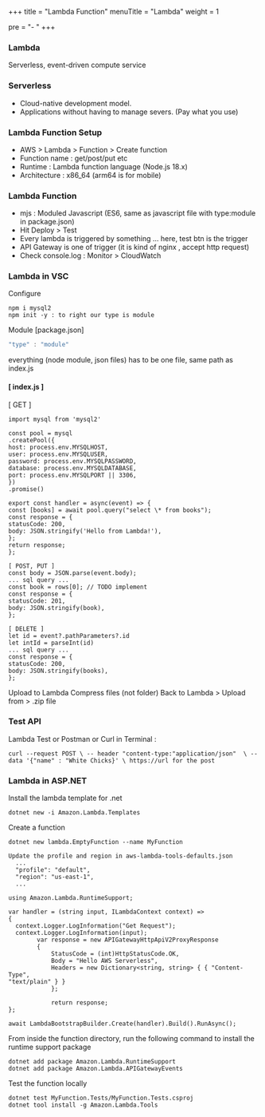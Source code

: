 +++
title = "Lambda Function"
menuTitle = "Lambda"
weight = 1
 
pre = "- "
+++

### Lambda

Serverless, event-driven compute service

### Serverless

- Cloud-native development model.
- Applications without having to manage severs. (Pay what you use)

### Lambda Function Setup

- AWS > Lambda > Function > Create function
- Function name : get/post/put etc
- Runtime : Lambda function language (Node.js 18.x)
- Architecture : x86_64 (arm64 is for mobile)

### Lambda Function

- mjs : Moduled Javascript (ES6, same as javascript file with type:module in package.json)
- Hit Deploy > Test
- Every lambda is triggered by something ... here, test btn is the trigger
- API Gateway is one of trigger (it is kind of nginx , accept http request)
- Check console.log : Monitor > CloudWatch

### Lambda in VSC

Configure

```
npm i mysql2
npm init -y : to right our type is module
```

Module [package.json]

```js
"type" : "module"
```

everything (node module, json files) has to be one file, same path as index.js

#### [ index.js ]

[ GET ]

```
import mysql from 'mysql2'

const pool = mysql
.createPool({
host: process.env.MYSQLHOST,
user: process.env.MYSQLUSER,
password: process.env.MYSQLPASSWORD,
database: process.env.MYSQLDATABASE,
port: process.env.MYSQLPORT || 3306,
})
.promise()

export const handler = async(event) => {
const [books] = await pool.query("select \* from books");
const response = {
statusCode: 200,
body: JSON.stringify('Hello from Lambda!'),
};
return response;
};

[ POST, PUT ]
const body = JSON.parse(event.body);
... sql query ...
const book = rows[0]; // TODO implement
const response = {
statusCode: 201,
body: JSON.stringify(book),
};

[ DELETE ]
let id = event?.pathParameters?.id
let intId = parseInt(id)
... sql query ...
const response = {
statusCode: 200,
body: JSON.stringify(books),
};
```

Upload to Lambda
Compress files (not folder)
Back to Lambda > Upload from > .zip file

### Test API

Lambda Test or Postman or
Curl in Terminal :

```
curl --request POST \ -- header "content-type:"application/json"  \ --data '{"name" : "White Chicks}' \ https://url for the post
```

### Lambda in ASP.NET

Install the lambda template for .net

```
dotnet new -i Amazon.Lambda.Templates
```

Create a function

```
dotnet new lambda.EmptyFunction --name MyFunction

Update the profile and region in aws-lambda-tools-defaults.json
  ...
  "profile": "default",
  "region": "us-east-1",
  ...

using Amazon.Lambda.RuntimeSupport;

var handler = (string input, ILambdaContext context) =>
{
  context.Logger.LogInformation("Get Request");
  context.Logger.LogInformation(input);
        var response = new APIGatewayHttpApiV2ProxyResponse
        {
            StatusCode = (int)HttpStatusCode.OK,
            Body = "Hello AWS Serverless",
            Headers = new Dictionary<string, string> { { "Content-Type",
"text/plain" } }
            };

            return response;
};

await LambdaBootstrapBuilder.Create(handler).Build().RunAsync();
```

From inside the function directory, run the following command to install the runtime support package

```
dotnet add package Amazon.Lambda.RuntimeSupport
dotnet add package Amazon.Lambda.APIGatewayEvents
```

Test the function locally

```
dotnet test MyFunction.Tests/MyFunction.Tests.csproj
dotnet tool install -g Amazon.Lambda.Tools
```
